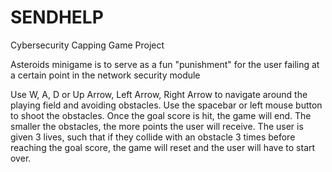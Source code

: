 # SENDHELP
Cybersecurity Capping Game Project

Asteroids minigame is to serve as a fun "punishment" for the user failing at a certain point in the network security module

Use W, A, D or Up Arrow, Left Arrow, Right Arrow to navigate around the playing field and avoiding obstacles. Use the spacebar or left mouse button to shoot the obstacles. 
Once the goal score is hit, the game will end. The smaller the obstacles, the more points the user will receive.
The user is given 3 lives, such that if they collide with an obstacle 3 times before reaching the goal score, the game will reset and the user will have to start over.
